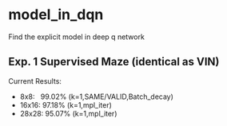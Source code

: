 # model_in_dqn
Find the explicit model in deep q network

## Exp. 1 Supervised Maze (identical as VIN)

Current Results:
* 8x8:   99.02% (k=1,SAME/VALID,Batch_decay)
* 16x16: 97.18% (k=1,mpl_iter)
* 28x28: 95.07% (k=1,mpl_iter)
